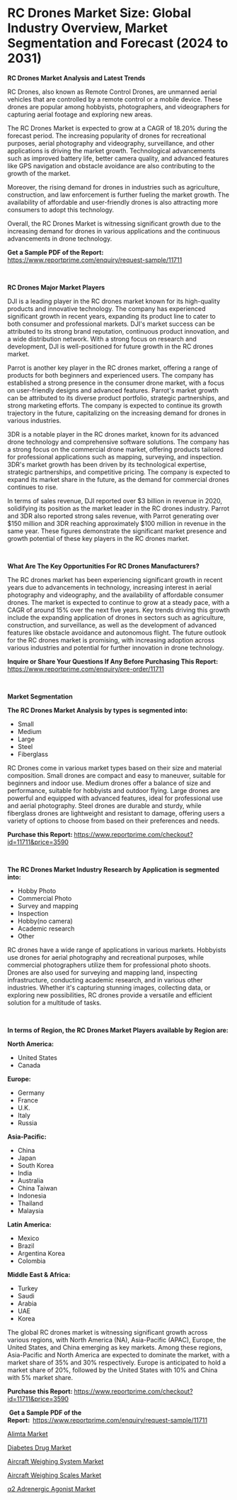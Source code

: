 <p><h1>RC Drones Market Size: Global Industry Overview, Market Segmentation and Forecast (2024 to 2031)</h1></p><p><strong>RC Drones Market Analysis and Latest Trends</strong></p>
<p><p>RC Drones, also known as Remote Control Drones, are unmanned aerial vehicles that are controlled by a remote control or a mobile device. These drones are popular among hobbyists, photographers, and videographers for capturing aerial footage and exploring new areas.</p><p>The RC Drones Market is expected to grow at a CAGR of 18.20% during the forecast period. The increasing popularity of drones for recreational purposes, aerial photography and videography, surveillance, and other applications is driving the market growth. Technological advancements such as improved battery life, better camera quality, and advanced features like GPS navigation and obstacle avoidance are also contributing to the growth of the market.</p><p>Moreover, the rising demand for drones in industries such as agriculture, construction, and law enforcement is further fueling the market growth. The availability of affordable and user-friendly drones is also attracting more consumers to adopt this technology.</p><p>Overall, the RC Drones Market is witnessing significant growth due to the increasing demand for drones in various applications and the continuous advancements in drone technology.</p></p>
<p><strong>Get a Sample PDF of the Report:&nbsp;</strong> <a href="https://www.reportprime.com/enquiry/request-sample/11711">https://www.reportprime.com/enquiry/request-sample/11711</a></p>
<p>&nbsp;</p>
<p><strong>RC Drones Major Market Players</strong></p>
<p><p>DJI is a leading player in the RC drones market known for its high-quality products and innovative technology. The company has experienced significant growth in recent years, expanding its product line to cater to both consumer and professional markets. DJI's market success can be attributed to its strong brand reputation, continuous product innovation, and a wide distribution network. With a strong focus on research and development, DJI is well-positioned for future growth in the RC drones market.</p><p>Parrot is another key player in the RC drones market, offering a range of products for both beginners and experienced users. The company has established a strong presence in the consumer drone market, with a focus on user-friendly designs and advanced features. Parrot's market growth can be attributed to its diverse product portfolio, strategic partnerships, and strong marketing efforts. The company is expected to continue its growth trajectory in the future, capitalizing on the increasing demand for drones in various industries.</p><p>3DR is a notable player in the RC drones market, known for its advanced drone technology and comprehensive software solutions. The company has a strong focus on the commercial drone market, offering products tailored for professional applications such as mapping, surveying, and inspection. 3DR's market growth has been driven by its technological expertise, strategic partnerships, and competitive pricing. The company is expected to expand its market share in the future, as the demand for commercial drones continues to rise.</p><p>In terms of sales revenue, DJI reported over $3 billion in revenue in 2020, solidifying its position as the market leader in the RC drones industry. Parrot and 3DR also reported strong sales revenue, with Parrot generating over $150 million and 3DR reaching approximately $100 million in revenue in the same year. These figures demonstrate the significant market presence and growth potential of these key players in the RC drones market.</p></p>
<p>&nbsp;</p>
<p><strong>What Are The Key Opportunities For RC Drones Manufacturers?</strong></p>
<p><p>The RC drones market has been experiencing significant growth in recent years due to advancements in technology, increasing interest in aerial photography and videography, and the availability of affordable consumer drones. The market is expected to continue to grow at a steady pace, with a CAGR of around 15% over the next five years. Key trends driving this growth include the expanding application of drones in sectors such as agriculture, construction, and surveillance, as well as the development of advanced features like obstacle avoidance and autonomous flight. The future outlook for the RC drones market is promising, with increasing adoption across various industries and potential for further innovation in drone technology.</p></p>
<p><strong>Inquire or Share Your Questions If Any Before Purchasing This Report:</strong> <a href="https://www.reportprime.com/enquiry/pre-order/11711">https://www.reportprime.com/enquiry/pre-order/11711</a></p>
<p>&nbsp;</p>
<p><strong>Market Segmentation</strong></p>
<p><strong>The RC Drones Market Analysis by types is segmented into:</strong></p>
<p><ul><li>Small</li><li>Medium</li><li>Large</li><li>Steel</li><li>Fiberglass</li></ul></p>
<p><p>RC Drones come in various market types based on their size and material composition. Small drones are compact and easy to maneuver, suitable for beginners and indoor use. Medium drones offer a balance of size and performance, suitable for hobbyists and outdoor flying. Large drones are powerful and equipped with advanced features, ideal for professional use and aerial photography. Steel drones are durable and sturdy, while fiberglass drones are lightweight and resistant to damage, offering users a variety of options to choose from based on their preferences and needs.</p></p>
<p><strong>Purchase this Report:&nbsp;</strong><a href="https://www.reportprime.com/checkout?id=11711&price=3590">https://www.reportprime.com/checkout?id=11711&price=3590</a></p>
<p>&nbsp;</p>
<p><strong>The RC Drones Market Industry Research by Application is segmented into:</strong></p>
<p><ul><li>Hobby Photo</li><li>Commercial Photo</li><li>Survey and mapping</li><li>Inspection</li><li>Hobby(no camera)</li><li>Academic research</li><li>Other</li></ul></p>
<p><p>RC drones have a wide range of applications in various markets. Hobbyists use drones for aerial photography and recreational purposes, while commercial photographers utilize them for professional photo shoots. Drones are also used for surveying and mapping land, inspecting infrastructure, conducting academic research, and in various other industries. Whether it's capturing stunning images, collecting data, or exploring new possibilities, RC drones provide a versatile and efficient solution for a multitude of tasks.</p></p>
<p>&nbsp;</p>
<p><strong>In terms of Region, the RC Drones Market Players available by Region are:</strong></p>
<p>
    <p> <strong> North America: </strong>
        <ul>
            <li>United States</li>
            <li>Canada</li>
        </ul>
        </p> 
    <p> <strong> Europe: </strong>
        <ul>
            <li>Germany</li>
            <li>France</li>
            <li>U.K.</li>
            <li>Italy</li>
            <li>Russia</li>
        </ul>
        </p> 
    <p> <strong> Asia-Pacific: </strong>
        <ul>
            <li>China</li>
            <li>Japan</li>
            <li>South Korea</li>
            <li>India</li>
            <li>Australia</li>
            <li>China Taiwan</li>
            <li>Indonesia</li>
            <li>Thailand</li>
            <li>Malaysia</li>
        </ul>
        </p> 
    <p> <strong> Latin America: </strong>
        <ul>
            <li>Mexico</li>
            <li>Brazil</li>
            <li>Argentina Korea</li>
            <li>Colombia</li>
        </ul>
        </p> 
    <p> <strong> Middle East & Africa: </strong>
        <ul>
            <li>Turkey</li>
            <li>Saudi</li>
            <li>Arabia</li>
            <li>UAE</li>
            <li>Korea</li>
        </ul>
    </p>
    </p>
<p><p>The global RC drones market is witnessing significant growth across various regions, with North America (NA), Asia-Pacific (APAC), Europe, the United States, and China emerging as key markets. Among these regions, Asia-Pacific and North America are expected to dominate the market, with a market share of 35% and 30% respectively. Europe is anticipated to hold a market share of 20%, followed by the United States with 10% and China with 5% market share.</p></p>
<p><strong>Purchase this Report: </strong><a href="https://www.reportprime.com/checkout?id=11711&price=3590">https://www.reportprime.com/checkout?id=11711&price=3590</a></p>
<p>&nbsp;<strong>Get a Sample PDF of the Report:&nbsp;&nbsp;</strong><a href="https://www.reportprime.com/enquiry/request-sample/11711">https://www.reportprime.com/enquiry/request-sample/11711</a></p>
<p><strong></strong></p>
<p><p><a href="https://cautious-neon-760.notion.site/Alimta-Market-Analysis-Examines-its-Scope-on-Growth-Opportunities-and-Forecasted-Trends-Spanning-fr-44565c7d4e3b4338b363c89fc13e1db3">Alimta Market</a></p><p><a href="https://spotless-saver-8fd.notion.site/Diabetes-Drug-Market-Research-Report-The-Key-To-Successful-Business-Strategy-Forecasted-for-Period--53afc8397c00479887bb3e1e968ee482">Diabetes Drug Market</a></p><p><a href="https://github.com/kufem1/Market-Research-Report-List-1/blob/main/aircraft-weighing-system-market.md">Aircraft Weighing System Market</a></p><p><a href="https://github.com/kosella/Market-Research-Report-List-2/blob/main/aircraft-weighing-scales-market.md">Aircraft Weighing Scales Market</a></p><p><a href="https://view.publitas.com/reportprime-1/a2-adrenergic-agonist-market-research-report-unlocks-analysis-on-the-market-financial-status-market-size-and-market-revenue-upto-2030/">α2 Adrenergic Agonist Market</a></p></p>